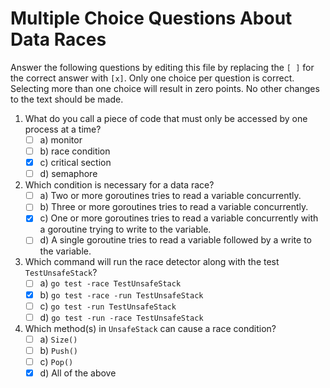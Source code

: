 # Multiple Choice Questions About Data Races

Answer the following questions by editing this file by replacing the `[ ]` for the correct answer with `[x]`.
Only one choice per question is correct.
Selecting more than one choice will result in zero points.
No other changes to the text should be made.

1. What do you call a piece of code that must only be accessed by one process at a time?
    - [ ] a) monitor
    - [ ] b) race condition
    - [x] c) critical section
    - [ ] d) semaphore

2. Which condition is necessary for a data race?
    - [ ] a) Two or more goroutines tries to read a variable concurrently.
    - [ ] b) Three or more goroutines tries to read a variable concurrently.
    - [x] c) One or more goroutines tries to read a variable concurrently with a goroutine trying to write to the variable.
    - [ ] d) A single goroutine tries to read a variable followed by a write to the variable.

3. Which command will run the race detector along with the test `TestUnsafeStack`?
    - [ ] a) `go test -race TestUnsafeStack`
    - [x] b) `go test -race -run TestUnsafeStack`
    - [ ] c) `go test -run TestUnsafeStack`
    - [ ] d) `go test -run -race TestUnsafeStack`

4. Which method(s) in `UnsafeStack` can cause a race condition?
    - [ ] a) `Size()`
    - [ ] b) `Push()`
    - [ ] c) `Pop()`
    - [x] d) All of the above
